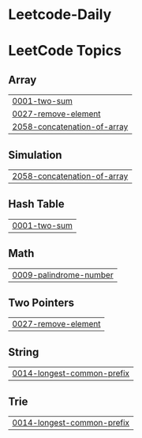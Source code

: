 # Leetcode-Daily

<!---LeetCode Topics Start-->
# LeetCode Topics
## Array
|  |
| ------- |
| [0001-two-sum](https://github.com/Ganesh-Nimbalkar/Leetcode-Daily/tree/master/0001-two-sum) |
| [0027-remove-element](https://github.com/Shivnarayan07/Leetcode-Daily/tree/master/0027-remove-element) |
| [2058-concatenation-of-array](https://github.com/Ganesh-Nimbalkar/Leetcode-Daily/tree/master/2058-concatenation-of-array) |
## Simulation
|  |
| ------- |
| [2058-concatenation-of-array](https://github.com/Ganesh-Nimbalkar/Leetcode-Daily/tree/master/2058-concatenation-of-array) |
## Hash Table
|  |
| ------- |
| [0001-two-sum](https://github.com/Ganesh-Nimbalkar/Leetcode-Daily/tree/master/0001-two-sum) |
## Math
|  |
| ------- |
| [0009-palindrome-number](https://github.com/Shivnarayan07/Leetcode-Daily/tree/master/0009-palindrome-number) |
## Two Pointers
|  |
| ------- |
| [0027-remove-element](https://github.com/Shivnarayan07/Leetcode-Daily/tree/master/0027-remove-element) |
## String
|  |
| ------- |
| [0014-longest-common-prefix](https://github.com/CharuliShirsath/Leetcode-Daily/tree/master/0014-longest-common-prefix) |
## Trie
|  |
| ------- |
| [0014-longest-common-prefix](https://github.com/CharuliShirsath/Leetcode-Daily/tree/master/0014-longest-common-prefix) |
<!---LeetCode Topics End-->